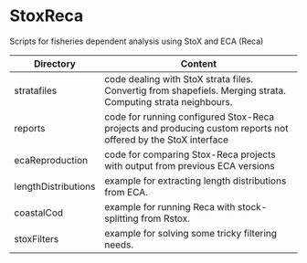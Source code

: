 # StoxReca

Scripts for fisheries dependent analysis using StoX and ECA (Reca)

Directory | Content
----------|--------
stratafiles | code dealing with StoX strata files. Convertig from shapefiels. Merging strata. Computing strata neighbours.
reports | code for running configured Stox-Reca projects and producing custom reports not offered by the StoX interface
ecaReproduction | code for comparing Stox-Reca projects with output from previous ECA versions
lengthDistributions | example for extracting length distributions from ECA.
coastalCod | example for running Reca with stock-splitting from Rstox.
stoxFilters | example for solving some tricky filtering needs.